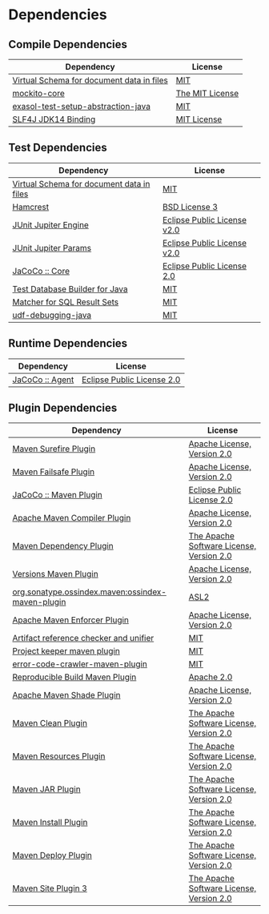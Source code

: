 <!-- @formatter:off -->
# Dependencies

## Compile Dependencies

| Dependency                                     | License              |
| ---------------------------------------------- | -------------------- |
| [Virtual Schema for document data in files][0] | [MIT][1]             |
| [mockito-core][2]                              | [The MIT License][3] |
| [exasol-test-setup-abstraction-java][4]        | [MIT][1]             |
| [SLF4J JDK14 Binding][6]                       | [MIT License][7]     |

## Test Dependencies

| Dependency                                     | License                           |
| ---------------------------------------------- | --------------------------------- |
| [Virtual Schema for document data in files][0] | [MIT][1]                          |
| [Hamcrest][10]                                 | [BSD License 3][11]               |
| [JUnit Jupiter Engine][12]                     | [Eclipse Public License v2.0][13] |
| [JUnit Jupiter Params][12]                     | [Eclipse Public License v2.0][13] |
| [JaCoCo :: Core][16]                           | [Eclipse Public License 2.0][17]  |
| [Test Database Builder for Java][18]           | [MIT][1]                          |
| [Matcher for SQL Result Sets][20]              | [MIT][1]                          |
| [udf-debugging-java][22]                       | [MIT][1]                          |

## Runtime Dependencies

| Dependency            | License                          |
| --------------------- | -------------------------------- |
| [JaCoCo :: Agent][16] | [Eclipse Public License 2.0][17] |

## Plugin Dependencies

| Dependency                                              | License                                        |
| ------------------------------------------------------- | ---------------------------------------------- |
| [Maven Surefire Plugin][26]                             | [Apache License, Version 2.0][27]              |
| [Maven Failsafe Plugin][28]                             | [Apache License, Version 2.0][27]              |
| [JaCoCo :: Maven Plugin][30]                            | [Eclipse Public License 2.0][17]               |
| [Apache Maven Compiler Plugin][32]                      | [Apache License, Version 2.0][27]              |
| [Maven Dependency Plugin][34]                           | [The Apache Software License, Version 2.0][35] |
| [Versions Maven Plugin][36]                             | [Apache License, Version 2.0][27]              |
| [org.sonatype.ossindex.maven:ossindex-maven-plugin][38] | [ASL2][35]                                     |
| [Apache Maven Enforcer Plugin][40]                      | [Apache License, Version 2.0][27]              |
| [Artifact reference checker and unifier][42]            | [MIT][1]                                       |
| [Project keeper maven plugin][44]                       | [MIT][1]                                       |
| [error-code-crawler-maven-plugin][46]                   | [MIT][1]                                       |
| [Reproducible Build Maven Plugin][48]                   | [Apache 2.0][35]                               |
| [Apache Maven Shade Plugin][50]                         | [Apache License, Version 2.0][27]              |
| [Maven Clean Plugin][52]                                | [The Apache Software License, Version 2.0][35] |
| [Maven Resources Plugin][54]                            | [The Apache Software License, Version 2.0][35] |
| [Maven JAR Plugin][56]                                  | [The Apache Software License, Version 2.0][35] |
| [Maven Install Plugin][58]                              | [The Apache Software License, Version 2.0][35] |
| [Maven Deploy Plugin][60]                               | [The Apache Software License, Version 2.0][35] |
| [Maven Site Plugin 3][62]                               | [The Apache Software License, Version 2.0][35] |

[16]: https://www.eclemma.org/jacoco/index.html
[44]: https://github.com/exasol/project-keeper-maven-plugin
[0]: https://github.com/exasol/virtual-schema-common-document-files
[35]: http://www.apache.org/licenses/LICENSE-2.0.txt
[26]: https://maven.apache.org/surefire/maven-surefire-plugin/
[52]: http://maven.apache.org/plugins/maven-clean-plugin/
[1]: https://opensource.org/licenses/MIT
[2]: https://github.com/mockito/mockito
[28]: https://maven.apache.org/surefire/maven-failsafe-plugin/
[18]: https://github.com/exasol/test-db-builder-java
[34]: http://maven.apache.org/plugins/maven-dependency-plugin/
[36]: http://www.mojohaus.org/versions-maven-plugin/
[50]: https://maven.apache.org/plugins/maven-shade-plugin/
[11]: http://opensource.org/licenses/BSD-3-Clause
[32]: https://maven.apache.org/plugins/maven-compiler-plugin/
[17]: https://www.eclipse.org/legal/epl-2.0/
[30]: https://www.jacoco.org/jacoco/trunk/doc/maven.html
[3]: https://github.com/mockito/mockito/blob/main/LICENSE
[20]: https://github.com/exasol/hamcrest-resultset-matcher
[48]: http://zlika.github.io/reproducible-build-maven-plugin
[56]: http://maven.apache.org/plugins/maven-jar-plugin/
[7]: http://www.opensource.org/licenses/mit-license.php
[27]: https://www.apache.org/licenses/LICENSE-2.0.txt
[40]: https://maven.apache.org/enforcer/maven-enforcer-plugin/
[13]: https://www.eclipse.org/legal/epl-v20.html
[58]: http://maven.apache.org/plugins/maven-install-plugin/
[12]: https://junit.org/junit5/
[38]: https://sonatype.github.io/ossindex-maven/maven-plugin/
[22]: https://github.com/exasol/udf-debugging-java
[10]: http://hamcrest.org/JavaHamcrest/
[6]: http://www.slf4j.org
[60]: http://maven.apache.org/plugins/maven-deploy-plugin/
[62]: http://maven.apache.org/plugins/maven-site-plugin/
[54]: http://maven.apache.org/plugins/maven-resources-plugin/
[42]: https://github.com/exasol/artifact-reference-checker-maven-plugin
[46]: https://github.com/exasol/error-code-crawler-maven-plugin
[4]: https://github.com/exasol/exasol-test-setup-abstraction-java
